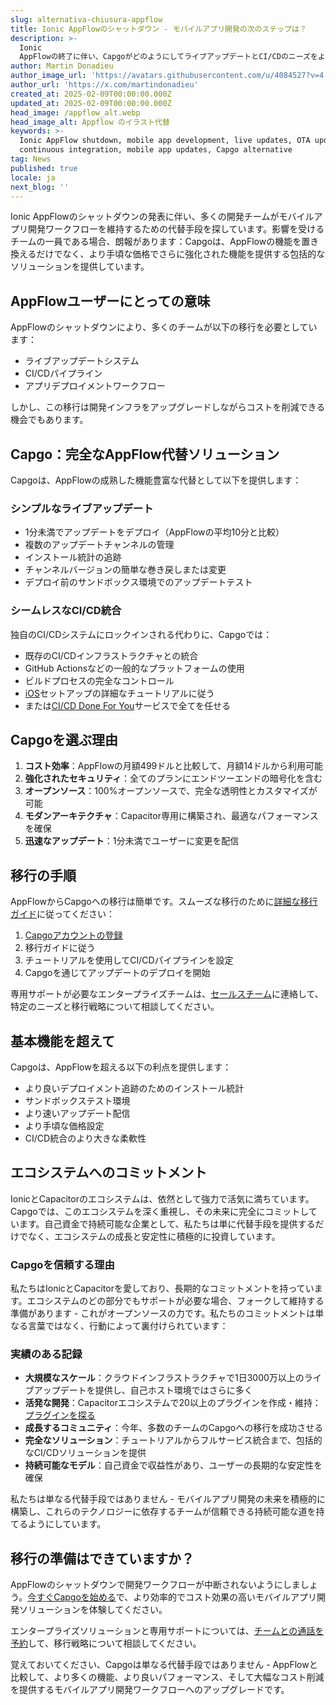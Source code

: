 ```yaml
---
slug: alternativa-chiusura-appflow
title: Ionic AppFlowのシャットダウン - モバイルアプリ開発の次のステップは？
description: >-
  Ionic
  AppFlowの終了に伴い、CapgoがどのようにしてライブアップデートとCI/CDのニーズをより低コストでスムーズに移行できるかをご紹介します。
author: Martin Donadieu
author_image_url: 'https://avatars.githubusercontent.com/u/4084527?v=4'
author_url: 'https://x.com/martindonadieu'
created_at: 2025-02-09T00:00:00.000Z
updated_at: 2025-02-09T00:00:00.000Z
head_image: /appflow_alt.webp
head_image_alt: Appflow のイラスト代替
keywords: >-
  Ionic AppFlow shutdown, mobile app development, live updates, OTA updates,
  continuous integration, mobile app updates, Capgo alternative
tag: News
published: true
locale: ja
next_blog: ''
---
```

Ionic AppFlowのシャットダウンの発表に伴い、多くの開発チームがモバイルアプリ開発ワークフローを維持するための代替手段を探しています。影響を受けるチームの一員である場合、朗報があります：Capgoは、AppFlowの機能を置き換えるだけでなく、より手頃な価格でさらに強化された機能を提供する包括的なソリューションを提供しています。

## AppFlowユーザーにとっての意味

AppFlowのシャットダウンにより、多くのチームが以下の移行を必要としています：
- ライブアップデートシステム
- CI/CDパイプライン
- アプリデプロイメントワークフロー

しかし、この移行は開発インフラをアップグレードしながらコストを削減できる機会でもあります。

## Capgo：完全なAppFlow代替ソリューション

Capgoは、AppFlowの成熟した機能豊富な代替として以下を提供します：

### シンプルなライブアップデート
- 1分未満でアップデートをデプロイ（AppFlowの平均10分と比較）
- 複数のアップデートチャンネルの管理
- インストール統計の追跡
- チャンネルバージョンの簡単な巻き戻しまたは変更
- デプロイ前のサンドボックス環境でのアップデートテスト

### シームレスなCI/CD統合
独自のCI/CDシステムにロックインされる代わりに、Capgoでは：
- 既存のCI/CDインフラストラクチャとの統合
- GitHub Actionsなどの一般的なプラットフォームの使用
- ビルドプロセスの完全なコントロール
- [iOS](https://capgo.app/blog/automatic-capacitor-ios-build-github-action/)セットアップの詳細なチュートリアルに従う
- または[CI/CD Done For You](https://cal.com/martindonadieu/mobile-ci-cd-done-for-you)サービスで全てを任せる

## Capgoを選ぶ理由

1. **コスト効率**：AppFlowの月額499ドルと比較して、月額14ドルから利用可能
2. **強化されたセキュリティ**：全てのプランにエンドツーエンドの暗号化を含む
3. **オープンソース**：100%オープンソースで、完全な透明性とカスタマイズが可能
4. **モダンアーキテクチャ**：Capacitor専用に構築され、最適なパフォーマンスを確保
5. **迅速なアップデート**：1分未満でユーザーに変更を配信

## 移行の手順

AppFlowからCapgoへの移行は簡単です。スムーズな移行のために[詳細な移行ガイド](/docs/upgrade/from-appflow-to-capgo)に従ってください：

1. [Capgoアカウントの登録](/register/)
2. 移行ガイドに従う
3. チュートリアルを使用してCI/CDパイプラインを設定
4. Capgoを通じてアップデートのデプロイを開始

専用サポートが必要なエンタープライズチームは、[セールスチーム](https://cal.com/martindonadieu/capgo-enterprise-inquiry)に連絡して、特定のニーズと移行戦略について相談してください。

## 基本機能を超えて

Capgoは、AppFlowを超える以下の利点を提供します：
- より良いデプロイメント追跡のためのインストール統計
- サンドボックステスト環境
- より速いアップデート配信
- より手頃な価格設定
- CI/CD統合のより大きな柔軟性

## エコシステムへのコミットメント

IonicとCapacitorのエコシステムは、依然として強力で活気に満ちています。Capgoでは、このエコシステムを深く重視し、その未来に完全にコミットしています。自己資金で持続可能な企業として、私たちは単に代替手段を提供するだけでなく、エコシステムの成長と安定性に積極的に投資しています。

### Capgoを信頼する理由
私たちはIonicとCapacitorを愛しており、長期的なコミットメントを持っています。エコシステムのどの部分でもサポートが必要な場合、フォークして維持する準備があります - これがオープンソースの力です。私たちのコミットメントは単なる言葉ではなく、行動によって裏付けられています：

### 実績のある記録
- **大規模なスケール**：クラウドインフラストラクチャで1日3000万以上のライブアップデートを提供し、自己ホスト環境ではさらに多く
- **活発な開発**：Capacitorエコシステムで20以上のプラグインを作成・維持：[プラグインを探る](https://github.com/cap-go/)
- **成長するコミュニティ**：今年、多数のチームのCapgoへの移行を成功させる
- **完全なソリューション**：チュートリアルからフルサービス統合まで、包括的なCI/CDソリューションを提供
- **持続可能なモデル**：自己資金で収益性があり、ユーザーの長期的な安定性を確保

私たちは単なる代替手段ではありません - モバイルアプリ開発の未来を積極的に構築し、これらのテクノロジーに依存するチームが信頼できる持続可能な道を持てるようにしています。

## 移行の準備はできていますか？

AppFlowのシャットダウンで開発ワークフローが中断されないようにしましょう。[今すぐCapgoを始める](/register/)で、より効率的でコスト効果の高いモバイルアプリ開発ソリューションを体験してください。

エンタープライズソリューションと専用サポートについては、[チームとの通話を予約](https://cal.com/martindonadieu/capgo-enterprise-inquiry)して、移行戦略について相談してください。

覚えておいてください、Capgoは単なる代替手段ではありません - AppFlowと比較して、より多くの機能、より良いパフォーマンス、そして大幅なコスト削減を提供するモバイルアプリ開発ワークフローへのアップグレードです。
